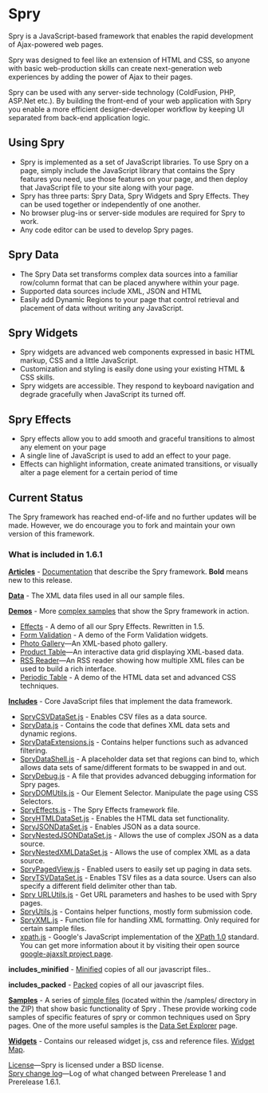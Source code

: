 # Spry


Spry is a JavaScript-based framework that enables the rapid development of Ajax-powered web pages. 

Spry was designed to feel like an extension of HTML and CSS, so anyone with basic web-production skills can create next-generation web experiences by adding the power of Ajax to their pages.

Spry can be used with any server-side technology (ColdFusion, PHP, ASP.Net etc.). By building the front-end of your web application with Spry you enable a more efficient designer-developer workflow by keeping UI separated from back-end application logic.


## Using Spry
<ul>
<li>Spry is implemented as a set of JavaScript libraries. To use Spry on a page, simply include the JavaScript library that contains the Spry features you need, use those features on your page, and then deploy that JavaScript file to your site along with your page.</li>
<li>Spry has three parts: Spry Data, Spry Widgets and Spry Effects. They can be used together or independently of one another.</li>
<li>No browser plug-ins or server-side modules are required for Spry to work.</li>
<li>Any code editor can be used to develop Spry pages.</li>
</ul>

## Spry Data
<ul>
<li>The Spry Data set transforms complex data sources into a familiar row/column format that can be placed anywhere within your page.</li>
<li>Supported data sources include XML, JSON and HTML</li>
<li>Easily add Dynamic Regions to your page that control retrieval and placement of data without writing any JavaScript.</li>
</ul>

## Spry Widgets
<ul>
<li>Spry widgets are advanced web components expressed in basic HTML markup, CSS and a little JavaScript.</li>
<li>Customization and styling is easily done using your existing HTML & CSS skills.</li>
<li>Spry widgets are accessible. They respond to keyboard navigation and degrade gracefully when JavaScript its turned off.</li>
</ul>

## Spry Effects
<ul>
<li>Spry effects allow you to add smooth and graceful transitions to almost any element on your page</li>
<li>A single line of JavaScript is used to add an effect to your page.</li>
<li>Effects can highlight information, create animated transitions, or visually alter a page element for a certain period of time</li>
</ul>

## Current Status
The Spry framework has reached end-of-life and no further updates will be made. However, we do encourage you to fork and maintain your own version of this framework. 

### What is included in 1.6.1

<p><strong><a href="Spry/blob/master/articles/">Articles</a></strong> - <a href="docs.html">Documentation</a> that describe the Spry framework. <strong>Bold</strong> means new to this release.</p>
<p><strong><a href="Spry/blob/master/data/">Data</a></strong> - The XML data files used in all our sample files. </p>
<p><strong><a href="Spry/blob/master/demos/">Demos</a></strong> - More <a href="demos/index.html">complex samples</a> that show the Spry framework in action.</p>
<ul>
<li><a href="Spry/blob/master/demos/effects/index.html">Effects</a> - A demo of all our Spry Effects. Rewritten in 1.5.</li>
<li><a href="Spry/blob/master/demos/formsvalidation/index.html">Form Validation</a> - A demo of the Form Validation widgets. </li>
<li><a href="Spry/blob/master/demos/gallery/index.html" target="_blank">Photo Gallery</a>&#8212;An XML-based photo gallery.</li>
<li><a href="Spry/blob/master/demos/products/index.html" target="_blank">Product Table</a>&#8212;An interactive data grid displaying XML-based data. </li>
<li><a href="Spry/blob/master/demos/rssreader/index.html" target="_blank">RSS Reader</a>&#8212;An RSS reader showing how multiple XML files can be used to build a rich interface.</li>
<li><a href="Spry/blob/master/demos/periodic_table/periodic_table.htm">Periodic Table</a> - A demo of the HTML data set and advanced CSS techniques.</li>
</ul>
<p><strong><a href="Spry/blob/master/includes/">Includes</a></strong> - Core JavaScript files that implement the data framework. </p>
<ul>
<li><a href="Spry/blob/master/includes/SpryCSVDataSet.js">SpryCSVDataSet.js</a> - Enables CSV files as a data source.</li>
<li><a href="Spry/blob/master/includes/SpryData.js">SpryData.js</a> - Contains the code that defines XML data sets and dynamic regions.</li>
<li><a href="Spry/blob/master/includes/SpryDataExtensions.js">SpryDataExtensions.js</a> - Contains helper functions such as advanced filtering.</li>
<li><a href="Spry/blob/master/includes/SpryDataShell.js">SpryDataShell.js</a> - A placeholder data set that regions can bind to, which allows data sets of same/different formats to be swapped in and out.</li>
<li><a href="Spry/blob/master/includes/SpryDebug.js">SpryDebug.js</a> - A file that provides advanced debugging information for Spry pages.</li>
<li><a href="Spry/blob/master/includes/SpryDOMUtils.js">SpryDOMUtils.js</a> - Our Element Selector. Manipulate the page using CSS Selectors.</li>
<li><a href="Spry/blob/master/includes/SpryEffects.js">SpryEffects.js</a> - The Spry Effects framework file. </li>
<li><a href="Spry/blob/master/includes/SpryHTMLDataSet.js">SpryHTMLDataSet.js</a> - Enables the HTML data set functionality.</li>
<li><a href="Spry/blob/master/includes/SpryJSONDataSet.js">SpryJSONDataSet.js</a> - Enables JSON as a data source.</li>
<li><a href="Spry/blob/master/includes/SpryNestedJSONDataSet.js">SpryNestedJSONDataSet.js</a> - Allows the use of complex JSON as a data source.</li>
<li><a href="Spry/blob/master/includes/SpryNestedXMLDataSet.js">SpryNestedXMLDataSet.js</a> - Allows the use of complex XML as a data source.</li>
<li><a href="Spry/blob/master/includes/SpryPagedView.js">SpryPagedView.js</a> - Enabled users to easily set up paging in data sets.</li>
<li><a href="Spry/blob/master/includes/SpryTSVDataSet.js">SpryTSVDataSet.js</a> - Enables TSV files as a data source. Users can also specify a different field delimiter other than tab.</li>
<li><a href="Spry/blob/master/includes/SpryURLUtils.js">Spry URLUtils.js</a> - Get URL parameters and hashes to be used with Spry pages.</li>
<li><a href="Spry/blob/master/includes/SpryUtils.js">SpryUtils.js</a> - Contains helper functions, mostly form submission code.</li>
<li><a href="Spry/blob/master/includes/SpryXML.js">SpryXML.js</a> - Function file for handling XML formatting. Only required for certain sample files. </li>
<li><a href="Spry/blob/master/includes/xpath.js">xpath.js</a> - Google's JavaScript implementation of the <a href="http://www.w3.org/TR/xpath" target="_blank">XPath 1.0</a> standard. You can get more information about it by   visiting their open source <a href="http://goog-ajaxslt.sourceforge.net/" target="_blank">google-ajaxslt project page</a>.</li>
</ul>
<p><strong>includes_minified</strong> - <a href="http://javascript.crockford.com/jsmin.html">Minified</a> copies of all our javascript files..</p>
<p><strong>includes_packed</strong> - <a href="http://dean.edwards.name/packer/">Packed</a> copies of all our javascript files.<br />
</p>
<p><strong><a href="Spry/blob/master/samples/">Samples</a></strong> - A series of <a href="samples/index.html">simple files</a> (located within the /samples/ directory in the ZIP) that show basic functionality of Spry . These  provide working code samples of specific features of spry or common  techniques used on Spry pages. One of the more useful samples is the <a href="samples/data_region/DataSetExplorer.html">Data Set Explorer</a> page. </p>
<p><strong><a href="Spry/blob/master/widgets/">Widgets</a></strong> - Contains our released widget js, css and reference  files. <a href="widgets/widgets.html">Widget Map</a>.</p>
<p><a href="Spry/blob/master/License.html">License</a>&#8212;Spry is licensed under a BSD license. <br />
<a href="Spry/blob/master/ChangeLog.html">Spry change log</a>&#8212;Log of what changed between Prerelease 1 and Prerelease 1.6.1.</p>
